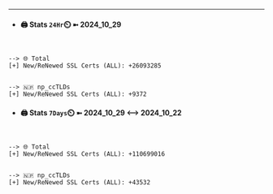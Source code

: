 

---
- #### 🖨️ **Stats** `24Hr`⏲️ ➼ 2024_10_29
```console


--> 🌐 Total
[+] New/ReNewed SSL Certs (ALL): +26093285


--> 🇳🇵 np_ccTLDs
[+] New/ReNewed SSL Certs (ALL): +9372

```

- #### 🖨️ **Stats** `7Days`⏲️ ➼ 2024_10_29 <--> 2024_10_22
```console


--> 🌐 Total
[+] New/ReNewed SSL Certs (ALL): +110699016


--> 🇳🇵 np_ccTLDs
[+] New/ReNewed SSL Certs (ALL): +43532

```

